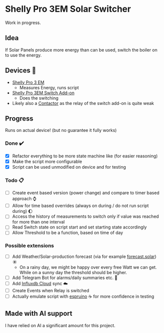 # Shelly Pro 3EM Solar Switcher

Work in progress.

## Idea

If Solar Panels produce more energy than can be used, switch the boiler on to use the energy.

## Devices :electric_plug:

- [Shelly Pro 3 EM](https://www.shelly.com/de/products/shelly-pro-3em-x1)
  - Measures Energy, runs script
- [Shelly Pro 3EM Switch Add-on](https://www.shelly.com/de/products/shelly-pro-3em-switch-add-on)
  - Does the switching
- Likely also a [Contactor](https://en.wikipedia.org/wiki/Contactor) as the relay of the switch add-on is quite weak 

## Progress

Runs on actual device!
(but no guarantee it fully works)

### Done :heavy_check_mark:

- [x] Refactor everything to be more state machine like (for easier reasoning)
- [x] Make the script more configurable
- [x] Script can be used unmodified on device and for testing

### Todo :clipboard:

- [ ] Create event based version (power change) and compare to timer based approach :watch:
- [ ] Allow for time based overrides (always on during / do not run script during) :moon:
- [ ] Access the history of measurements to switch only if value was reached for more than one interval
- [ ] Read Switch state on script start and set starting state accordingly
- [ ] Allow Threshold to be a function, based on time of day

### Possible extensions

- [ ] Add Weather/Solar-production forecast (via for example [forecast.solar](https://forecast.solar/)) :sunny:
  - On a rainy day, we might be happy over every free Watt we can get. While on a sunny day the threshold should be higher.
- [ ] Add Telegram Bot for alarms/daily summaries etc. :robot:
- [ ] Add [Influxdb Cloud](https://www.influxdata.com/products/influxdb-cloud/) sync :cloud:
- [ ] Create Events when Relay is switched
- [ ] Actually emulate script with [espruino](https://www.espruino.com/) :coffee: for more confidence in testing

## Made with AI support

I have relied on AI a significant amount for this project.
